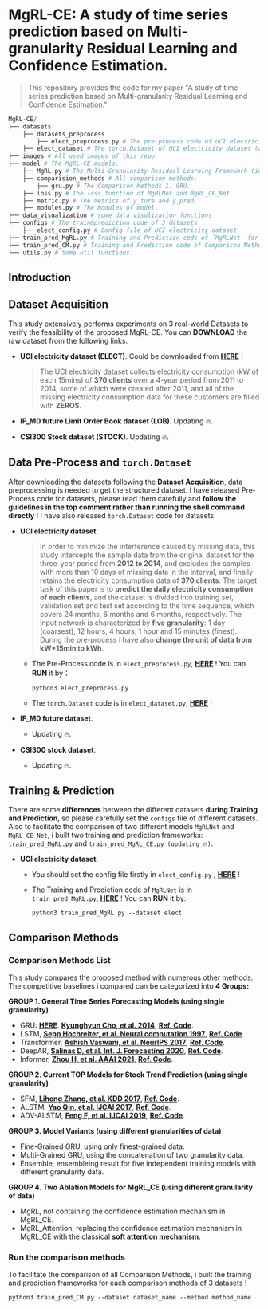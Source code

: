 # MgRL-CE: A study of time series prediction based on Multi-granularity Residual Learning and Confidence Estimation.

> This repository provides the code for my paper "A study of time series prediction based on Multi-granularity Residual
> Learning and Confidence Estimation."

```python
MgRL-CE/
├── datasets
    ├── datasets_preprocess
        ├── elect_preprocess.py # The pre-process code of UCI electricity dataset (download from web).
    ├── elect_dataset # The torch.Dataset of UCI electricity dataset (after preprocessing).
├── images # All used images of this repo.
├── model # The MgRL-CE models.
    ├── MgRL.py # The Multi-Granularity Residual Learning Framework (includes two core models).
    ├── comparision_methods # All comparison methods.
        ├── gru.py # The Comparison Methods 1. GRU.
    ├── loss.py # The loss function of MgRLNet and MgRL_CE_Net.
    ├── metric.py # The metrics of y_ture and y_pred.
    ├── modules.py # The modules of model.
├── data_visualization # some data visulization functions
├── configs # The train&prediction code of 3 datasets.
    ├── elect_config.py # Config file of UCI electricity dataset.
├── train_pred_MgRL.py # Training and Prediction code of `MgRLNet` for 3 datasets.
├── train_pred_CM.py # Training and Prediction code of Comparison Methods for 3 datasets.
└── utils.py # Some util functions.
```



## Introduction



## Dataset Acquisition

This study extensively performs experiments on 3 real-world Datasets to verify the feasibility of the proposed MgRL-CE. You can **DOWNLOAD** the raw dataset from the following links. 

- **UCI electricity dataset (ELECT)**. Could be downloaded from [**HERE**](https://archive.ics.uci.edu/dataset/321/electricityloaddiagrams20112014) ! 

  > The UCI electricity dataset collects electricity consumption (kW of each 15mins) of **370 clients** over a 4-year period from 2011 to 2014, some of which were created after 2011, and all of the missing electricity consumption data for these customers are filled with **ZEROS**.
  >

- **IF_M0 future Limit Order Book dataset (LOB)**. Updating 🔥.
- **CSI300 Stock dataset (STOCK)**. Updating 🔥.



## Data Pre-Process and `torch.Dataset`

After downloading the datasets following the **Dataset Acquisition**, data preprocessing is needed to get the structured dataset. I have released Pre-Process code for datasets, please read them carefully and **follow the guidelines in the top comment rather than running the shell command directly !** I have also released `torch.Dataset` code for datasets.

- **UCI electricity dataset**. 
  
  > In order to minimize the interference caused by missing data, this study intercepts the sample data from the original dataset for the three-year period from **2012 to 2014**, and excludes the samples with more than 10 days of missing data in the interval, and finally retains the electricity consumption data of **370 clients**. The target task of this paper is to **predict the daily electricity consumption of each clients**, and the dataset is divided into training set, validation set and test set according to the time sequence, which covers 24 months, 6 months and 6 months, respectively. The input network is characterized by **five granularity**: 1 day (coarsest), 12 hours, 4 hours, 1 hour and 15 minutes (finest). During the pre-process i have also **change the unit of data from kW*15min to kWh**.
  
  - The Pre-Process code is in `elect_preprocess.py`, [**HERE**](https://github.com/KarryRen/MgRL-CE/blob/main/datasets/datasets_preprocess/elect_preprocess.py) ! You can **RUN** it by：
  
    ```shell
    python3 elect_preprocess.py
    ```
  
  - The  `torch.Dataset` code is in `elect_dataset.py`, [**HERE**](https://github.com/KarryRen/MgRL-CE/blob/main/datasets/elect_dataset.py) ! 
  
- **IF_M0 future dataset**. 
  
  - Updating 🔥.
  
- **CSI300 stock dataset**.
  
  - Updating 🔥.



## Training & Prediction

There are some **differences** between the different datasets **during Training and Prediction**, so please carefully set the `configs` file of different datasets. Also to facilitate the comparison of two different models `MgRLNet` and `MgRL_CE_Net`, i built two training and prediction frameworks: `train_pred_MgRL.py` and `train_pred_MgRL_CE.py (updating 🔥)`.

- **UCI electricity dataset**. 
  
  - You should set the config file firstly in `elect_config.py` , [**HERE**](https://github.com/KarryRen/MgRL-CE/blob/main/configs/elect_config.py) !
  
  - The Training and Prediction code of `MgRLNet` is in ` train_pred_MgRL.py `, [**HERE**](https://github.com/KarryRen/MgRL-CE/blob/main/train_pred_MgRL.py) !  You can **RUN** it by:
  
     ```shell
     python3 train_pred_MgRL.py --dataset elect
     ```



## Comparison Methods

### Comparison Methods List

This study compares the proposed method with numerous other methods. The competitive baselines i compared can be categorized into **4 Groups:**

**GROUP 1. General Time Series Forecasting Models (using single granularity)**

- GRU: [**HERE**](https://github.com/KarryRen/MgRL-CE/blob/main/model/comparison_methods/gru.py). [**Kyunghyun Cho, et al. 2014**](https://arxiv.org/pdf/1406.1078.pdf), [**Ref. Code**](https://github.com/microsoft/qlib/blob/main/qlib/contrib/model/pytorch_gru.py#L294).
- LSTM, [**Sepp Hochreiter, et al. Neural computation 1997**](https://blog.xpgreat.com/file/lstm.pdf), [**Ref. Code**](https://github.com/microsoft/qlib/blob/main/qlib/contrib/model/pytorch_lstm.py#L286).
- Transformer, [**Ashish Vaswani, et al. NeurIPS 2017**](https://proceedings.neurips.cc/paper/2017/file/3f5ee243547dee91fbd053c1c4a845aa-Paper.pdf), [**Ref. Code**](https://github.com/microsoft/qlib/blob/main/qlib/contrib/model/pytorch_transformer.py#L258).
- DeepAR, [**Salinas D, et al. Int. J. Forecasting 2020**](http://162.14.120.130/机器学习-时间序列分析/deepAR.pdf), [**Ref. Code**](https://github.com/husnejahan/DeepAR-pytorch/tree/master).
- Informer, [**Zhou H, et al. AAAI 2021**](https://www.researchgate.net/publication/347125466_Informer_Beyond_Efficient_Transformer_for_Long_Sequence_Time-Series_Forecasting), [**Ref. Code**](https://github.com/zhouhaoyi/Informer2020/tree/main).

**GROUP 2. Current TOP Models for Stock Trend Prediction (using single granularity)**

- SFM, [**Liheng Zhang, et al. KDD 2017**](https://userpages.umbc.edu/~nroy/courses/fall2018/cmisr/papers/stock_price.pdf), [**Ref. Code**](https://github.com/microsoft/qlib/blob/main/qlib/contrib/model/pytorch_sfm.py#L25).
- ALSTM, [**Yao Qin, et al. IJCAI 2017**](https://arxiv.org/pdf/1704.02971.pdf), [**Ref. Code**](https://github.com/microsoft/qlib/blob/main/qlib/contrib/model/pytorch_alstm.py#L294).
- ADV-ALSTM, [**Feng F, et al. IJCAI 2019**](https://www.ijcai.org/proceedings/2019/0810.pdf), [**Ref. Code**](https://zhuanlan.zhihu.com/p/566172868).

**GROUP 3. Model Variants (using different granularities of data)**

- Fine-Grained GRU, using only finest-grained data.
- Multi-Grained GRU, using the concatenation of two granularity data.
- Ensemble, ensembleing result for five independent training models with different granularity data.

**GROUP 4. Two Ablation Models for MgRL_CE  (using different granularity of data)**

- MgRL, not containing the confidence estimation mechanism in MgRL_CE.
- MgRL_Attention, replacing the confidence estimation mechanism in MgRL_CE with the classical [**soft attention mechanism**](https://arxiv.org/pdf/1409.0473.pdf?utm_source=ColumnsChannel).

### Run the comparison methods

To facilitate the comparison of all Comparison Methods, i built the training and prediction frameworks for each comparison methods of 3 datasets ! 

```shell
python3 train_pred_CM.py --dataset dataset_name --method method_name
```



